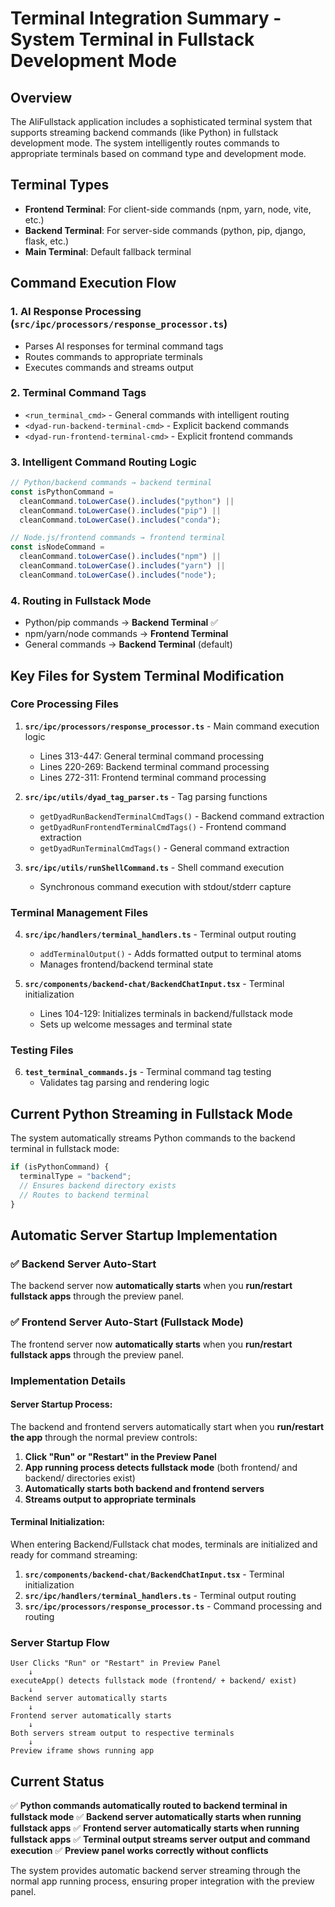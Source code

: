 # Terminal Integration Summary - System Terminal in Fullstack Development Mode

## Overview

The AliFullstack application includes a sophisticated terminal system that supports streaming backend commands (like Python) in fullstack development mode. The system intelligently routes commands to appropriate terminals based on command type and development mode.

## Terminal Types

- **Frontend Terminal**: For client-side commands (npm, yarn, node, vite, etc.)
- **Backend Terminal**: For server-side commands (python, pip, django, flask, etc.)
- **Main Terminal**: Default fallback terminal

## Command Execution Flow

### 1. AI Response Processing (`src/ipc/processors/response_processor.ts`)

- Parses AI responses for terminal command tags
- Routes commands to appropriate terminals
- Executes commands and streams output

### 2. Terminal Command Tags

- `<run_terminal_cmd>` - General commands with intelligent routing
- `<dyad-run-backend-terminal-cmd>` - Explicit backend commands
- `<dyad-run-frontend-terminal-cmd>` - Explicit frontend commands

### 3. Intelligent Command Routing Logic

```typescript
// Python/backend commands → backend terminal
const isPythonCommand =
  cleanCommand.toLowerCase().includes("python") ||
  cleanCommand.toLowerCase().includes("pip") ||
  cleanCommand.toLowerCase().includes("conda");

// Node.js/frontend commands → frontend terminal
const isNodeCommand =
  cleanCommand.toLowerCase().includes("npm") ||
  cleanCommand.toLowerCase().includes("yarn") ||
  cleanCommand.toLowerCase().includes("node");
```

### 4. Routing in Fullstack Mode

- Python/pip commands → **Backend Terminal** ✅
- npm/yarn/node commands → **Frontend Terminal**
- General commands → **Backend Terminal** (default)

## Key Files for System Terminal Modification

### Core Processing Files

1. **`src/ipc/processors/response_processor.ts`** - Main command execution logic

   - Lines 313-447: General terminal command processing
   - Lines 220-269: Backend terminal command processing
   - Lines 272-311: Frontend terminal command processing

2. **`src/ipc/utils/dyad_tag_parser.ts`** - Tag parsing functions

   - `getDyadRunBackendTerminalCmdTags()` - Backend command extraction
   - `getDyadRunFrontendTerminalCmdTags()` - Frontend command extraction
   - `getDyadRunTerminalCmdTags()` - General command extraction

3. **`src/ipc/utils/runShellCommand.ts`** - Shell command execution
   - Synchronous command execution with stdout/stderr capture

### Terminal Management Files

4. **`src/ipc/handlers/terminal_handlers.ts`** - Terminal output routing

   - `addTerminalOutput()` - Adds formatted output to terminal atoms
   - Manages frontend/backend terminal state

5. **`src/components/backend-chat/BackendChatInput.tsx`** - Terminal initialization
   - Lines 104-129: Initializes terminals in backend/fullstack mode
   - Sets up welcome messages and terminal state

### Testing Files

6. **`test_terminal_commands.js`** - Terminal command tag testing
   - Validates tag parsing and rendering logic

## Current Python Streaming in Fullstack Mode

The system automatically streams Python commands to the backend terminal in fullstack mode:

```typescript
if (isPythonCommand) {
  terminalType = "backend";
  // Ensures backend directory exists
  // Routes to backend terminal
}
```

## Automatic Server Startup Implementation

### ✅ **Backend Server Auto-Start**

The backend server now **automatically starts** when you **run/restart fullstack apps** through the preview panel.

### ✅ **Frontend Server Auto-Start (Fullstack Mode)**

The frontend server now **automatically starts** when you **run/restart fullstack apps** through the preview panel.

### Implementation Details

#### Server Startup Process:

The backend and frontend servers automatically start when you **run/restart the app** through the normal preview controls:

1. **Click "Run" or "Restart" in the Preview Panel**
2. **App running process detects fullstack mode** (both frontend/ and backend/ directories exist)
3. **Automatically starts both backend and frontend servers**
4. **Streams output to appropriate terminals**

#### Terminal Initialization:

When entering Backend/Fullstack chat modes, terminals are initialized and ready for command streaming:

1. **`src/components/backend-chat/BackendChatInput.tsx`** - Terminal initialization
2. **`src/ipc/handlers/terminal_handlers.ts`** - Terminal output routing
3. **`src/ipc/processors/response_processor.ts`** - Command processing and routing

### Server Startup Flow

```
User Clicks "Run" or "Restart" in Preview Panel
    ↓
executeApp() detects fullstack mode (frontend/ + backend/ exist)
    ↓
Backend server automatically starts
    ↓
Frontend server automatically starts
    ↓
Both servers stream output to respective terminals
    ↓
Preview iframe shows running app
```

## Current Status

✅ **Python commands automatically routed to backend terminal in fullstack mode**
✅ **Backend server automatically starts when running fullstack apps**
✅ **Frontend server automatically starts when running fullstack apps**
✅ **Terminal output streams server output and command execution**
✅ **Preview panel works correctly without conflicts**

The system provides automatic backend server streaming through the normal app running process, ensuring proper integration with the preview panel.
